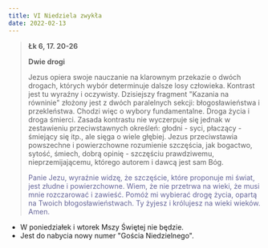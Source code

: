```yaml
---
title: VI Niedziela zwykła
date: 2022-02-13
---
```


> **Łk 6, 17. 20-26**
>
> **Dwie drogi**
>
> Jezus opiera swoje nauczanie na klarownym przekazie o dwóch drogach, których wybór determinuje dalsze losy człowieka. Kontrast jest tu wyraźny i oczywisty. Dzisiejszy fragment "Kazania na równinie" złożony jest z dwóch paralelnych sekcji: błogosławieństwa i przekleństwa. Chodzi więc o wybory fundamentalne. Droga życia i droga śmierci. Zasada kontrastu nie wyczerpuje się jednak w zestawieniu przeciwstawnych określeń: głodni - syci, płaczący - śmiejący się itp., ale sięga o wiele głębiej. Jezus przeciwstawia powszechne i powierzchowne rozumienie szczęścia, jak bogactwo, sytość, śmiech, dobrą opinię - szczęściu prawdziwemu, nieprzemijającemu, którego autorem i dawcą jest sam Bóg.
>
> <span style="color: #666699;"> Panie Jezu, wyraźnie widzę, że szczęście, które proponuje mi świat, jest złudne i powierzchowne. Wiem, że nie przetrwa na wieki, że musi mnie rozczarować i zawieść. Pomóż mi wybierać drogę życia, opartą na Twoich błogosławieństwach. Ty żyjesz i królujesz na wieki wieków. Amen.
> &nbsp;

- W poniedziałek i wtorek Mszy Świętej nie będzie.
- Jest do nabycia nowy numer "Gościa Niedzielnego".
